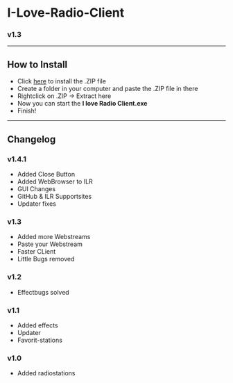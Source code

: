 # I-Love-Radio-Client
### v1.3
___________________

## How to Install
- Click [here](https://github.com/MauriceX24/I-Love-Radio-Client/archive/release.zip) to install the .ZIP file
- Create a folder in your computer and paste the .ZIP file in there
- Rightclick on .ZIP -> Extract here
- Now you can start the **I love Radio Client.exe**
- Finish!
___________________
## Changelog

### v1.4.1
- Added Close Button
- Added WebBrowser to ILR
- GUI Changes
- GitHub & ILR Supportsites
- Updater fixes

### v1.3
- Added more Webstreams
- Paste your Webstream
- Faster CLient
- Little Bugs removed

### v1.2
- Effectbugs solved

### v1.1
- Added effects
- Updater
- Favorit-stations

### v1.0
- Added radiostations
